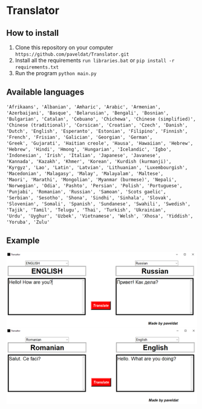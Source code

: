# Translator

## How to install
1. Clone this repository on your computer
`https://github.com/paveldat/Translator.git`
2. Install all the requirements
`run libraries.bat` or
`pip install -r requirements.txt`
3. Run the program
`python main.py`

## Available languages
```
'Afrikaans', 'Albanian', 'Amharic', 'Arabic', 'Armenian', 'Azerbaijani', 'Basque', 'Belarusian', 'Bengali', 'Bosnian', 'Bulgarian', 'Catalan', 'Cebuano', 'Chichewa', 'Chinese (simplified)',
'Chinese (traditional)', 'Corsican', 'Croatian', 'Czech', 'Danish', 'Dutch', 'English', 'Esperanto', 'Estonian', 'Filipino', 'Finnish', 'French', 'Frisian', 'Galician', 'Georgian', 'German', 
'Greek', 'Gujarati', 'Haitian creole', 'Hausa', 'Hawaiian', 'Hebrew', 'Hebrew', 'Hindi', 'Hmong', 'Hungarian', 'Icelandic', 'Igbo', 'Indonesian', 'Irish', 'Italian', 'Japanese', 'Javanese', 
'Kannada', 'Kazakh', 'Khmer', 'Korean', 'Kurdish (kurmanji)', 'Kyrgyz', 'Lao', 'Latin', 'Latvian', 'Lithuanian', 'Luxembourgish', 'Macedonian', 'Malagasy', 'Malay', 'Malayalam', 'Maltese', 
'Maori', 'Marathi', 'Mongolian', 'Myanmar (burmese)', 'Nepali', 'Norwegian', 'Odia', 'Pashto', 'Persian', 'Polish', 'Portuguese', 'Punjabi', 'Romanian', 'Russian', 'Samoan', 'Scots gaelic', 
'Serbian', 'Sesotho', 'Shona', 'Sindhi', 'Sinhala', 'Slovak', 'Slovenian', 'Somali', 'Spanish', 'Sundanese', 'Swahili', 'Swedish', 'Tajik', 'Tamil', 'Telugu', 'Thai', 'Turkish', 'Ukrainian', 
'Urdu', 'Uyghur', 'Uzbek', 'Vietnamese', 'Welsh', 'Xhosa', 'Yiddish', 'Yoruba', 'Zulu'
```
## Example
<img src="https://github.com/paveldat/Translator/blob/main/img/1.png">

<img src="https://github.com/paveldat/Translator/blob/main/img/2.png">